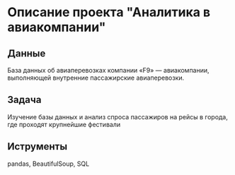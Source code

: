 # Описание проекта "Аналитика в авиакомпании"
## Данные
База данных об авиаперевозках компании «F9» —  авиакомпании, выполняющей внутренние пассажирские авиаперевозки.
## Задача
Изучение базы данных и анализ спроса пассажиров на рейсы в города, где проходят крупнейшие фестивали
## Иструменты
pandas, BeautifulSoup, SQL
